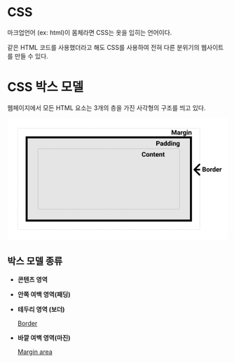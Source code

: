 # CSS

마크업언어 (ex: html)이 몸체라면 CSS는 옷을 입히는 언어이다.

같은 HTML 코드를 사용했더라고 해도 CSS를 사용하여 전혀 다른 분위기의 웹사이트를 만들 수 있다.

# CSS 박스 모델

웹페이지에서 모든 HTML 요소는 3개의 층을 가진 사각형의 구조를 띄고 있다.

![Untitled](Untitled.png)

## 박스 모델 종류

- **콘텐츠 영역**
- **안쪽 여백 영역(패딩)**
- **테두리 영역 (보더)**
    
    [Border](Border%20a99f48aa8ea94b3c8624adb8cd49a877.md)
    
- **바깥 여백 영역(마진)**
    
    [Margin area](Margin%20area%2068264d2842804b36a12993d5f6ed007a.md)